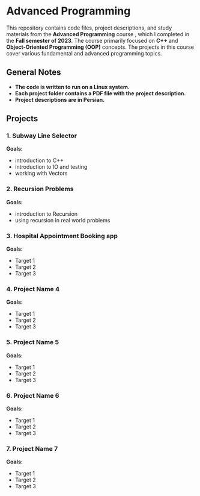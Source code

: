 # Advanced Programming

This repository contains code files, project descriptions, and study materials from the **Advanced Programming** course , which I completed in the **Fall semester of 2023**. The course primarily focused on **C++** and **Object-Oriented Programming (OOP)** concepts. The projects in this course cover various fundamental and advanced programming topics.  

## General Notes  

- **The code is written to run on a Linux system.**  
- **Each project folder contains a PDF file with the project description.**  
- **Project descriptions are in Persian.**  

## Projects  

### 1. Subway Line Selector  
**Goals:**  
- introduction to C++  
- introduction to IO and testing
- working with Vectors

### 2. Recursion Problems

**Goals:** 

- introduction to Recursion  
- using recursion in real world problems    

### 3. Hospital Appointment Booking app 

**Goals:**  
- Target 1  
- Target 2  
- Target 3  

### 4. Project Name 4  
**Goals:**  
- Target 1  
- Target 2  
- Target 3  

### 5. Project Name 5  
**Goals:**  
- Target 1  
- Target 2  
- Target 3  

### 6. Project Name 6  
**Goals:**  
- Target 1  
- Target 2  
- Target 3  

### 7. Project Name 7  
**Goals:**  
- Target 1  
- Target 2  
- Target 3  


